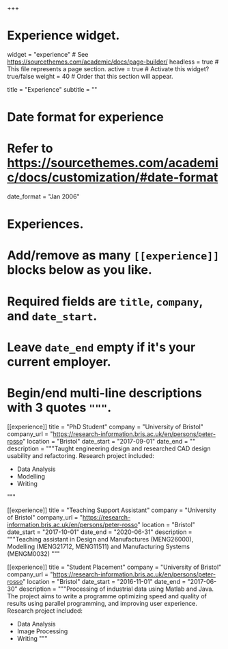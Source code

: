 +++
# Experience widget.
widget = "experience"  # See https://sourcethemes.com/academic/docs/page-builder/
headless = true  # This file represents a page section.
active = true  # Activate this widget? true/false
weight = 40  # Order that this section will appear.

title = "Experience"
subtitle = ""

# Date format for experience
#   Refer to https://sourcethemes.com/academic/docs/customization/#date-format
date_format = "Jan 2006"

# Experiences.
#   Add/remove as many `[[experience]]` blocks below as you like.
#   Required fields are `title`, `company`, and `date_start`.
#   Leave `date_end` empty if it's your current employer.
#   Begin/end multi-line descriptions with 3 quotes `"""`.
[[experience]]
  title = "PhD Student"
  company = "University of Bristol"
  company_url = "https://research-information.bris.ac.uk/en/persons/peter-rosso"
  location = "Bristol"
  date_start = "2017-09-01"
  date_end = ""
  description = """Taught engineering design and researched CAD design usability and refactoring.  Research project included:

  * Data Analysis
  * Modelling
  * Writing

"""



[[experience]]
  title = "Teaching Support Assistant"
  company = "University of Bristol"
  company_url = "https://research-information.bris.ac.uk/en/persons/peter-rosso"
  location = "Bristol"
  date_start = "2017-10-01"
  date_end = "2020-06-31"
  description = """Teaching assistant in Design and Manufactures (MENG26000), Modelling (MENG21712, MENG11511) and Manufacturing Systems (MENGM0032)
"""


[[experience]]
  title = "Student Placement"
  company = "University of Bristol"
  company_url = "https://research-information.bris.ac.uk/en/persons/peter-rosso"
  location = "Bristol"
  date_start = "2016-11-01"
  date_end = "2017-06-30"
  description = """Processing of industrial data using Matlab and Java. The project aims to write a programme optimizing speed and quality of results using parallel programming, and improving user experience.  Research project included:

  * Data Analysis
  * Image Processing
  * Writing
"""